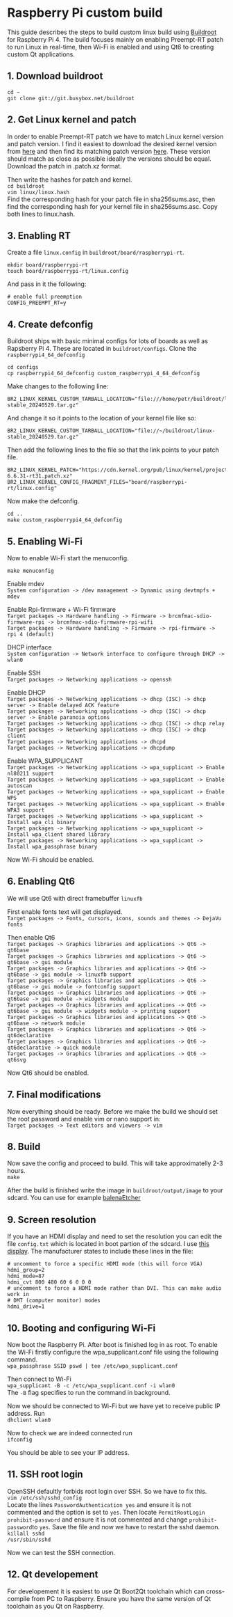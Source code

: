 # Raspberry Pi custom build
This guide describes the steps to build custom linux build using [Buildroot](https://buildroot.org/)  for Raspberry Pi 4. The build focuses mainly on enabling Preempt-RT patch to run Linux in real-time, then Wi-Fi is enabled and using Qt6 to creating custom Qt applications.

## 1. Download buildroot

`cd ~`\
`git clone git://git.busybox.net/buildroot`

## 2. Get Linux kernel and patch
In order to enable Preempt-RT patch we have to match Linux kernel version and patch version. I find it easiest to download the desired kernel version from [here](https://www.kernel.org/pub/linux/kernel/) and then find its matching patch version [here](https://cdn.kernel.org/pub/linux/kernel/projects/rt/). These version should match as close as possible ideally the versions should be equal.
Download the patch in .patch.xz format.

Then write the hashes for patch and kernel.\
`cd buildroot`\
`vim linux/linux.hash`\
Find the corresponding hash for your patch file in sha256sums.asc, then find the corresponding hash for your kernel file in sha256sums.asc. Copy both lines to linux.hash. 

## 3. Enabling RT
Create a file `linux.config` in `buildroot/board/raspberrypi-rt`.

`mkdir board/raspberrypi-rt`\
`touch board/raspberrypi-rt/linux.config`

And pass in it the following:

    # enable full preemption 
    CONFIG_PREEMPT_RT=y

## 4. Create defconfig
Buildroot ships with basic minimal configs for lots of boards as well as Rapsberry Pi 4. These are located in `buildroot/configs`. Clone the `raspberrypi4_64_defconfig`

`cd configs`\
`cp raspberrypi4_64_defconfig custom_raspberrypi_4_64_defconfig`

Make changes to the following line:

    BR2_LINUX_KERNEL_CUSTOM_TARBALL_LOCATION="file:///home/petr/buildroot/linux-stable_20240529.tar.gz"

And change it so it points to the location of your kernel file like so:

    BR2_LINUX_KERNEL_CUSTOM_TARBALL_LOCATION="file://~/buildroot/linux-stable_20240529.tar.gz"

Then add the following lines to the file so that the link points to your patch file.

    BR2_LINUX_KERNEL_PATCH="https://cdn.kernel.org/pub/linux/kernel/projects/rt/6.6/older/patch-6.6.31-rt31.patch.xz"
    BR2_LINUX_KERNEL_CONFIG_FRAGMENT_FILES="board/raspberrypi-rt/linux.config"

Now make the defconfig.

`cd ..`\
`make custom_raspberrypi4_64_defconfig`

## 5. Enabling Wi-Fi

Now to enable Wi-Fi start the menuconfig.

`make menuconfig`

Enable mdev\
`System configuration -> /dev management -> Dynamic using devtmpfs + mdev`

Enable Rpi-firmware + Wi-Fi firmware\
`Target packages -> Hardware handling -> Firmware -> brcmfmac-sdio-firmware-rpi -> brcmfmac-sdio-firmware-rpi-wifi`\
`Target packages -> Hardware handling -> Firmware -> rpi-firmware -> rpi 4 (default)`

DHCP interface\
`System configuration -> Network interface to configure through DHCP -> wlan0`

Enable SSH\
`Target packages -> Networking applications -> openssh`

Enable DHCP\
`Target packages -> Networking applications -> dhcp (ISC) -> dhcp server -> Enable delayed ACK feature`\
`Target packages -> Networking applications -> dhcp (ISC) -> dhcp server -> Enable paranoia options`\
`Target packages -> Networking applications -> dhcp (ISC) -> dhcp relay`\
`Target packages -> Networking applications -> dhcp (ISC) -> dhcp client`\
`Target packages -> Networking applications -> dhcpd`\
`Target packages -> Networking applications -> dhcpdump`

Enable WPA_SUPPLICANT\
`Target packages -> Networking applications -> wpa_supplicant -> Enable nl80211 support`\
`Target packages -> Networking applications -> wpa_supplicant -> Enable autoscan`\
`Target packages -> Networking applications -> wpa_supplicant -> Enable WPS`\
`Target packages -> Networking applications -> wpa_supplicant -> Enable WPA3 support`\
`Target packages -> Networking applications -> wpa_supplicant -> Install wpa_cli binary`\
`Target packages -> Networking applications -> wpa_supplicant -> Install wpa_client shared library`\
`Target packages -> Networking applications -> wpa_supplicant -> Install wpa_passphrase binary`

Now Wi-Fi should be enabled.

## 6. Enabling Qt6
We will use Qt6 with direct framebuffer `linuxfb`

First enable fonts text will get displayed.\
`Target packages -> Fonts, cursors, icons, sounds and themes -> DejaVu fonts`

Then enable Qt6\
`Target packages -> Graphics libraries and applications -> Qt6 -> qt6base`\
`Target packages -> Graphics libraries and applications -> Qt6 -> qt6base -> gui module`\
`Target packages -> Graphics libraries and applications -> Qt6 -> qt6base -> gui module -> linuxfb support`\
`Target packages -> Graphics libraries and applications -> Qt6 -> qt6base -> gui module -> fontconfig support`\
`Target packages -> Graphics libraries and applications -> Qt6 -> qt6base -> gui module -> widgets module`\
`Target packages -> Graphics libraries and applications -> Qt6 -> qt6base -> gui module -> widgets module -> printing support`\
`Target packages -> Graphics libraries and applications -> Qt6 -> qt6base -> network module`\
`Target packages -> Graphics libraries and applications -> Qt6 -> qt6declarative`\
`Target packages -> Graphics libraries and applications -> Qt6 -> qt6declarative -> quick module`\
`Target packages -> Graphics libraries and applications -> Qt6 -> qt6svg`

Now Qt6 should be enabled.

## 7. Final modifications
Now everything should be ready. Before we make the build we should set the root password and enable vim or nano support in:\
`Target packages -> Text editors and viewers -> vim`

## 8. Build
Now save the config and proceed to build. This will take approximatelly 2-3 hours.\
`make`

After the build is finished write the image in `buildroot/output/image`
to your sdcard. You can use for example [balenaEtcher](https://etcher.balena.io/)

## 9. Screen resolution
If you have an HDMI display and need to set the resolution you can edit the file `config.txt` which is located in boot partion of the sdcard. I use [this display](https://biqu.equipment/products/bigtreetech-hdmi5-v1-0-hdmi7-v1-0?srsltid=AfmBOoqUnVOCdIJNJAyeoUxYi9mNu7-l6GgqVu6NE623K9qej1hkcWyk). The manufacturer states to include these lines in the file:
```
# uncomment to force a specific HDMI mode (this will force VGA)
hdmi_group=2
hdmi_mode=87
hdmi_cvt 800 480 60 6 0 0 0
# uncomment to force a HDMI mode rather than DVI. This can make audio work in
# DMT (computer monitor) modes
hdmi_drive=1
```

## 10. Booting and configuring Wi-Fi
Now boot the Raspberry Pi. After boot is finished log in as root.
To enable the Wi-Fi firstly configure the wpa_supplicant.conf file using the following command.\
`wpa_passphrase SSID pswd | tee /etc/wpa_supplicant.conf`

Then connect to Wi-Fi\
`wpa_supplicant -B -c /etc/wpa_supplicant.conf -i wlan0`\
The `-B` flag specifies to run the command in background.

Now we should be connected to Wi-Fi but we have yet to receive public IP address. Run\
`dhclient wlan0`

Now to check we are indeed connected run\
`ifconfig`

You should be able to see your IP address.

## 11. SSH root login
OpenSSH defaultly forbids root login over SSH. So we have to fix this.\
`vim /etc/ssh/sshd_config`\
Locate the lines `PasswordAuthentication yes` and ensure it is not commented and the option is set to `yes`.  Then locate `PermitRootLogin prohibit-password` and ensure it is not commented and change `prohibit-password`to `yes`.
Save the file and now we have to restart the sshd daemon.\
`killall sshd`\
`/usr/sbin/sshd`

Now we can test the SSH connection.

## 12. Qt developement
For developement it is easiest to use Qt Boot2Qt toolchain which can cross-compile from PC to Raspberry. Ensure you have the same version of Qt toolchain as you Qt on Raspberry.
